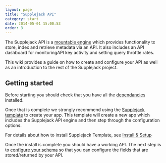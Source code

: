```yaml
---
layout: page
title: "Supplejack API"
category: start
date: 2014-05-01 15:00:53
order: 3
---
```


The Supplejack API is a [mountable engine](http://guides.rubyonrails.org/engines.html) which provides functionality to store, index and retrieve metadata via an API. It also includes an API dashboard for monitoringAPI key activity and setting query throttle rates.

This wiki provides a guide on how to create and configure your API as well as an introduction to the rest of the Supplejack project.

## Getting started

Before starting you should check that you have all the [dependancies](/supplejack/start/dependancies.html) installed.

Once that is complete we strongly recommend using the [Supplejack template](https://github.com/DigitalNZ/supplejack_installation) to create your app. This template will create a new app which includes the Supplejack API engine and then step through the configuration options. 

For details about how to install Supplejack Template, see [Install & Setup](/supplejack/start/install-setup.html)

Once the install is complete you should have a working API. The next step is to [configure your schema](/supplejack/api/creating-a-schema.html) so that you can configure the fields that are stored/returned by your API.
